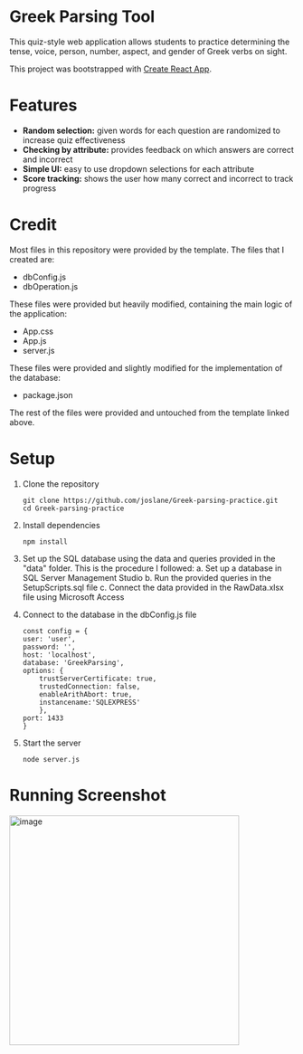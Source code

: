 # Greek Parsing Tool

This quiz-style web application allows students to practice determining the tense, voice, person, number, aspect, and gender of Greek verbs on sight.

This project was bootstrapped with [Create React App](https://github.com/facebook/create-react-app).

# Features
* **Random selection:** given words for each question are randomized to increase quiz effectiveness
* **Checking by attribute:** provides feedback on which answers are correct and incorrect
* **Simple UI:** easy to use dropdown selections for each attribute
* **Score tracking:** shows the user how many correct and incorrect to track progress


# Credit

Most files in this repository were provided by the template.
The files that I created are:
* dbConfig.js
* dbOperation.js

These files were provided but heavily modified, containing the main logic of the application:
* App.css
* App.js
* server.js

These files were provided and slightly modified for the implementation of the database:
* package.json

The rest of the files were provided and untouched from the template linked above.

# Setup

1. Clone the repository

   ```
   git clone https://github.com/joslane/Greek-parsing-practice.git
   cd Greek-parsing-practice
   ```
   
2. Install dependencies

   ```
   npm install
   ```

3. Set up the SQL database using the data and queries provided in the "data" folder. This is the procedure I followed:
   a. Set up a database in SQL Server Management Studio
   b. Run the provided queries in the SetupScripts.sql file
   c. Connect the data provided in the RawData.xlsx file using Microsoft Access

4. Connect to the database in the dbConfig.js file

    ```
    const config = {
    user: 'user',
    password: '',
    host: 'localhost',
    database: 'GreekParsing',
    options: {
        trustServerCertificate: true,
        trustedConnection: false,
        enableArithAbort: true,
        instancename:'SQLEXPRESS' 
        },
    port: 1433
    }
    ```
5. Start the server
    ```
   node server.js
    ```

# Running Screenshot

<img width="406" alt="image" src="https://github.com/user-attachments/assets/6868e949-06f5-4d62-af8e-f6417f482574" />


